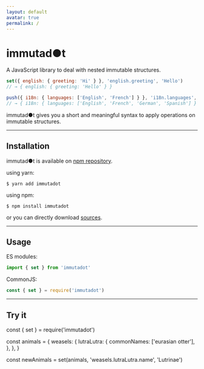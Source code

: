 ```yaml
---
layout: default
avatar: true
permalink: /
---
```

# immutad●t
A JavaScript library to deal with nested immutable structures.

```js
set({ english: { greeting: 'Hi' } }, 'english.greeting', 'Hello')
// → { english: { greeting: 'Hello' } }

push({ i18n: { languages: ['English', 'French'] } }, 'i18n.languages', 'German', 'Spanish')
// → { i18n: { languages: ['English', 'French', 'German', 'Spanish'] } }
```
immutad●t gives you a short and meaningful syntax to apply operations on immutable structures.

---
## Installation
immutad●t is available on [npm repository](https://www.npmjs.com/package/immutadot).

using yarn:

```shell
$ yarn add immutadot
```

using npm:

```shell
$ npm install immutadot
```

or you can directly download [sources](https://github.com/Zenika/immutadot/releases).

---
## Usage
ES modules:

```js
import { set } from 'immutadot'
```

CommonJS:  

```js
const { set } = require('immutadot')
```
---
## Try it
<div id="repl">
const { set } = require('immutadot')

const animals = {
    weasels: {
      lutraLutra: {
        commonNames: ['eurasian otter'],
      },
    },
}

const newAnimals = set(animals, 'weasels.lutraLutra.name', 'Lutrinae')
</div>

